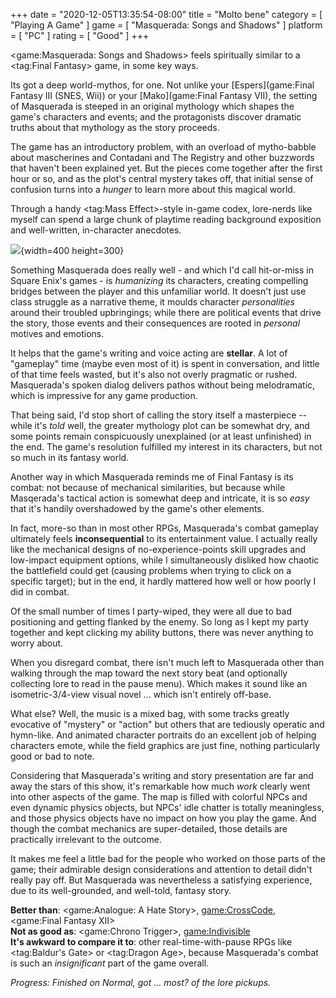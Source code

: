+++
date = "2020-12-05T13:35:54-08:00"
title = "Molto bene"
category = [ "Playing A Game" ]
game = [ "Masquerada: Songs and Shadows" ]
platform = [ "PC" ]
rating = [ "Good" ]
+++

<game:Masquerada: Songs and Shadows> feels spiritually similar to a <tag:Final Fantasy> game, in some key ways.

Its got a deep world-mythos, for one.  Not unlike your [Espers](game:Final Fantasy III (SNES, Wii)) or your [Mako](game:Final Fantasy VII), the setting of Masquerada is steeped in an original mythology which shapes the game's characters and events; and the protagonists discover dramatic truths about that mythology as the story proceeds.

The game has an introductory problem, with an overload of mytho-babble about mascherines and Contadani and The Registry and other buzzwords that haven't been explained yet.  But the pieces come together after the first hour or so, and as the plot's central mystery takes off, that initial sense of confusion turns into a <i>hunger</i> to learn more about this magical world.

Through a handy <tag:Mass Effect>-style in-game codex, lore-nerds like myself can spend a large chunk of playtime reading background exposition and well-written, in-character anecdotes.

![]($SiteBaseURL$masquerada_science.jpg){width=400 height=300}

Something Masquerada does really well - and which I'd call hit-or-miss in Square Enix's games - is <i>humanizing</i> its characters, creating compelling bridges between the player and this unfamiliar world.  It doesn't just use class struggle as a narrative theme, it moulds character <i>personalities</i> around their troubled upbringings; while there are political events that drive the story, those events and their consequences are rooted in <i>personal</i> motives and emotions.

It helps that the game's writing and voice acting are <b>stellar</b>.  A lot of "gameplay" time (maybe even most of it) is spent in conversation, and little of that time feels wasted, but it's also not overly pragmatic or rushed.  Masquerada's spoken dialog delivers pathos without being melodramatic, which is impressive for any game production.

That being said, I'd stop short of calling the story itself a masterpiece -- while it's <i>told</i> well, the greater mythology plot can be somewhat dry, and some points remain conspicuously unexplained (or at least unfinished) in the end.  The game's resolution fulfilled my interest in its characters, but not so much in its fantasy world.

Another way in which Masquerada reminds me of Final Fantasy is its combat: not because of mechanical similarities, but because while Masqerada's tactical action is somewhat deep and intricate, it is so <i>easy</i> that it's handily overshadowed by the game's other elements.

In fact, more-so than in most other RPGs, Masquerada's combat gameplay ultimately feels <b>inconsequential</b> to its entertainment value.  I actually really like the mechanical designs of no-experience-points skill upgrades and low-impact equipment options, while I simultaneously disliked how chaotic the battlefield could get (causing problems when trying to click on a specific target); but in the end, it hardly mattered how well or how poorly I did in combat.

Of the small number of times I party-wiped, they were all due to bad positioning and getting flanked by the enemy.  So long as I kept my party together and kept clicking my ability buttons, there was never anything to worry about.

When you disregard combat, there isn't much left to Masquerada other than walking through the map toward the next story beat (and optionally collecting lore to read in the pause menu).  Which makes it sound like an isometric-3/4-view visual novel ... which isn't entirely off-base.

What else?  Well, the music is a mixed bag, with some tracks greatly evocative of "mystery" or "action" but others that are tediously operatic and hymn-like.  And animated character portraits do an excellent job of helping characters emote, while the field graphics are just fine, nothing particularly good or bad to note.

Considering that Masquerada's writing and story presentation are far and away the stars of this show, it's remarkable how much <i>work</i> clearly went into other aspects of the game.  The map is filled with colorful NPCs and even dynamic physics objects, but NPCs' idle chatter is totally meaningless, and those physics objects have no impact on how you play the game.  And though the combat mechanics are super-detailed, those details are practically irrelevant to the outcome.

It makes me feel a little bad for the people who worked on those parts of the game; their admirable design considerations and attention to detail didn't really pay off.  But Masquerada was nevertheless a satisfying experience, due to its well-grounded, and well-told, fantasy story.

<b>Better than</b>: <game:Analogue: A Hate Story>, <game:CrossCode>, <game:Final Fantasy XII>  
<b>Not as good as</b>: <game:Chrono Trigger>, <game:Indivisible>  
<b>It's awkward to compare it to</b>: other real-time-with-pause RPGs like <tag:Baldur's Gate> or <tag:Dragon Age>, because Masquerada's combat is such an <i>insignificant</i> part of the game overall.

<i>Progress: Finished on Normal, got ... most? of the lore pickups.</i>
